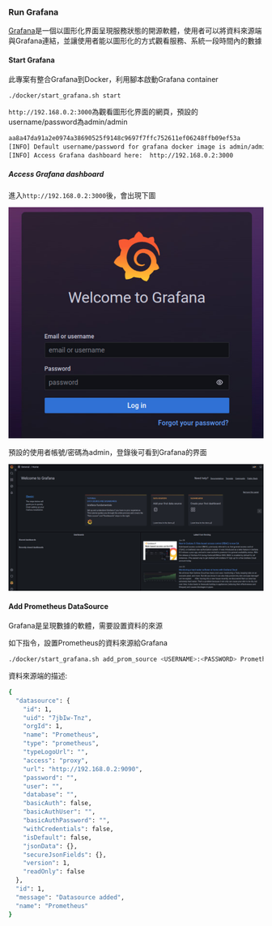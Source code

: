 ### Run Grafana

[Grafana](https://github.com/grafana/grafana)是一個以圖形化界面呈現服務狀態的開源軟體，使用者可以將資料來源端與Grafana連結，並讓使用者能以圖形化的方式觀看服務、系統一段時間內的數據

#### Start Grafana

此專案有整合Grafana到Docker，利用腳本啟動Grafana container

```bash
./docker/start_grafana.sh start
```

`http://192.168.0.2:3000`為觀看圖形化界面的網頁，預設的username/password為admin/admin

```bash
aa8a47da91a2e0974a38690525f9148c9697f7ffc752611ef06248ffb09ef53a
[INFO] Default username/password for grafana docker image is admin/admin
[INFO] Access Grafana dashboard here:  http://192.168.0.2:3000
```

##### Access Grafana dashboard

進入`http://192.168.0.2:3000`後，會出現下圖

![image-20220628231924579](pictures/grafana.jpg)

預設的使用者帳號/密碼為admin，登錄後可看到Grafana的界面

![image-20220628232312952](pictures/grafana_overview.jpg)

#### Add Prometheus DataSource

Grafana是呈現數據的軟體，需要設置資料的來源

如下指令，設置Prometheus的資料來源給Grafana

```bash
./docker/start_grafana.sh add_prom_source <USERNAME>:<PASSWORD> Prometheus http://192.168.0.2:9090
```

資料來源端的描述:

```bash
{
  "datasource": {
    "id": 1,
    "uid": "7jbIw-Tnz",
    "orgId": 1,
    "name": "Prometheus",
    "type": "prometheus",
    "typeLogoUrl": "",
    "access": "proxy",
    "url": "http://192.168.0.2:9090",
    "password": "",
    "user": "",
    "database": "",
    "basicAuth": false,
    "basicAuthUser": "",
    "basicAuthPassword": "",
    "withCredentials": false,
    "isDefault": false,
    "jsonData": {},
    "secureJsonFields": {},
    "version": 1,
    "readOnly": false
  },
  "id": 1,
  "message": "Datasource added",
  "name": "Prometheus"
}
```


